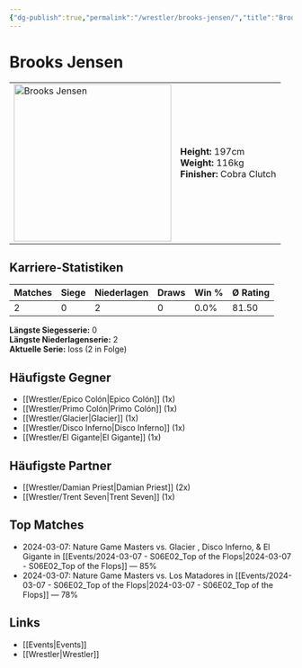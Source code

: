 ```yaml
---
{"dg-publish":true,"permalink":"/wrestler/brooks-jensen/","title":"Brooks Jensen","tags":["wrestler"],"noteIcon":""}
---
```



# Brooks Jensen

<table>
        <tr>
        <td><img src="https://github.com/CptSpaulding1980/choke-slam-wrestling/releases/download/images/Brooks_Jensen.png" width="280" alt="Brooks Jensen"></td>
        <td>
        <b>Height:</b> 197cm<br>
        <b>Weight:</b> 116kg<br>
        <b>Finisher:</b> Cobra Clutch<br>
        </td>
        </tr>
        </table>
        
## Karriere-Statistiken

| Matches | Siege | Niederlagen | Draws | Win % | Ø Rating |
|---------|-------|-------------|-------|-------|-----------|
| 2 | 0 | 2 | 0 | 0.0% | 81.50 |

**Längste Siegesserie:** 0<br>**Längste Niederlagenserie:** 2<br>**Aktuelle Serie:** loss (2 in Folge)


## Häufigste Gegner
- [[Wrestler/Epico Colón\|Epico Colón]] (1x)
- [[Wrestler/Primo Colón\|Primo Colón]] (1x)
- [[Wrestler/Glacier\|Glacier]] (1x)
- [[Wrestler/Disco Inferno\|Disco Inferno]] (1x)
- [[Wrestler/El Gigante\|El Gigante]] (1x)

## Häufigste Partner
- [[Wrestler/Damian Priest\|Damian Priest]] (2x)
- [[Wrestler/Trent Seven\|Trent Seven]] (1x)

## Top Matches
- 2024-03-07: Nature Game Masters  vs. Glacier , Disco Inferno, & El Gigante in [[Events/2024-03-07 - S06E02_Top of the Flops\|2024-03-07 - S06E02_Top of the Flops]] — 85%
- 2024-03-07: Nature Game Masters  vs. Los Matadores in [[Events/2024-03-07 - S06E02_Top of the Flops\|2024-03-07 - S06E02_Top of the Flops]] — 78%

## Links
- [[Events\|Events]]
- [[Wrestler\|Wrestler]]
